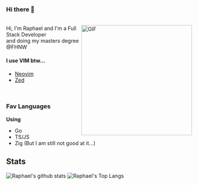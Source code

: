 ### Hi there 👋

<br />
<img align="right" width="300" alt="GIF" src="https://i.imgur.com/291lzxL.gif" />
Hi, I'm Raphael and I'm a Full Stack Developer <br />
and doing my masters degree @FHNW <br />


#### I use VIM btw...
- [Neovim](https://github.com/raphaelluethy/nvim)
- [Zed](https://gist.github.com/raphaelluethy/9d6d93995b49fdd5b1927d3dc93c92c1)
<br />

### Fav Languages
**Using**
- Go
- TS/JS
- Zig (But I am still not good at it...)


## Stats

![Raphael's github stats](https://github-readme-stats.vercel.app/api?username=raphaelluethy&count_private=true&theme=dark&show_icons=true)
![Raphael's Top Langs](https://github-readme-stats.vercel.app/api/top-langs/?username=raphaelluethy&layout=compact&theme=dark)
